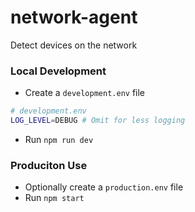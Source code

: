 # network-agent
Detect devices on the network

### Local Development
* Create a `development.env` file
```bash
# development.env
LOG_LEVEL=DEBUG # Omit for less logging
```
* Run `npm run dev`

### Produciton Use
* Optionally create a `production.env` file
* Run `npm start`
